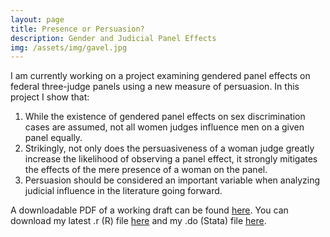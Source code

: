 ```yaml
---
layout: page
title: Presence or Persuasion?
description: Gender and Judicial Panel Effects
img: /assets/img/gavel.jpg
---
```


I am currently working on a project examining gendered panel effects on federal three-judge panels using a new measure of persuasion. In this project I show that:

1. While the existence of gendered panel effects on sex discrimination cases are assumed, not all women judges influence men on a given panel equally.
2. Strikingly, not only does the persuasiveness of a woman judge greatly increase the likelihood of observing a panel effect, it strongly mitigates the effects of the mere presence of a woman on the panel.
3. Persuasion should be considered an important variable when analyzing judicial influence in the literature going forward.

A downloadable PDF of a working draft can be found <a href="/assets/presence or persuasion.pdf">here</a>. You can download my latest .r (R) file <a href="/assets/panel.r ">here</a> and my .do (Stata) file <a href="/assets/data1.do">here</a>.
